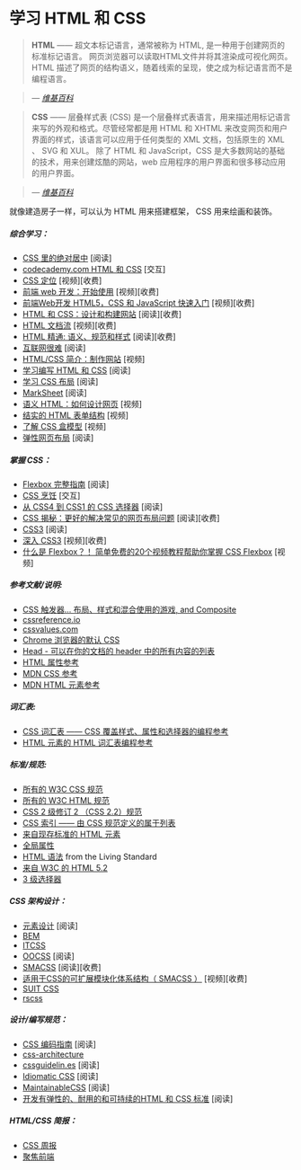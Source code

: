 # 学习 HTML 和 CSS

> **HTML** —— 超文本标记语言，通常被称为 HTML, 是一种用于创建网页的标准标记语言。 网页浏览器可以读取HTML文件并将其渲染成可视化网页。HTML 描述了网页的结构语义，随着线索的呈现，使之成为标记语言而不是编程语言。

><cite>&#8212; [维基百科](https://en.wikipedia.org/wiki/HTML)</cite>

> **CSS** —— 层叠样式表 (CSS) 是一个层叠样式表语言，用来描述用标记语言来写的外观和格式。尽管经常都是用 HTML 和 XHTML 来改变网页和用户界面的样式，该语言可以应用于任何类型的 XML 文档，包括原生的 XML 、 SVG 和 XUL。 除了 HTML 和 JavaScript，CSS 是大多数网站的基础的技术，用来创建炫酷的网站，web 应用程序的用户界面和很多移动应用的用户界面。

><cite>&#8212; [维基百科](https://en.wikipedia.org/wiki/Cascading_Style_Sheets)</cite>

就像建造房子一样，可以认为 HTML 用来搭建框架， CSS 用来绘画和装饰。

##### 综合学习：

* [CSS 里的绝对居中](http://codepen.io/shshaw/full/gEiDt) [阅读]
* [codecademy.com HTML 和 CSS](https://www.codecademy.com/tracks/web) [交互]
* [CSS 定位](http://www.pluralsight.com/courses/css-positioning-1834) [视频][收费]
* [前端 web 开发：开始使用](http://www.pluralsight.com/courses/front-end-web-development-get-started) [视频][收费]
* [前端Web开发 HTML5，CSS 和 JavaScript 快速入门](http://www.pluralsight.com/courses/front-end-web-app-html5-javascript-css) [视频][收费]
* [HTML 和 CSS：设计和构建网站](https://www.amazon.com/gp/product/1118008189/?&_encoding=UTF8&tag=frontend-handbook-20&linkCode=ur2&linkId=b1c45ab715f267f7dfed8c981c14eceb&camp=1789&creative=9325) [阅读][收费]
* [HTML 文档流](http://www.pluralsight.com/courses/html-document-flow-1837) [视频][收费]
* [HTML 精通: 语义、规范和样式](https://www.amazon.com/gp/product/1590597656/?&_encoding=UTF8&tag=frontend-handbook-20&linkCode=ur2&linkId=a5c4eb997239ea9e57a86456cef7763c&camp=1789&creative=9325) [阅读][收费]
* [互联网很难](https://internetingishard.com/) [阅读]
* [HTML/CSS 简介：制作网站](https://www.khanacademy.org/computing/computer-programming/html-css) [视频]
* [学习编写 HTML 和 CSS](http://learn.shayhowe.com/html-css/) [阅读]
* [学习 CSS 布局](http://learnlayout.com/) [阅读]
* [MarkSheet](http://marksheet.io/) [阅读]
* [语义 HTML：如何设计网页](https://webdesign.tutsplus.com/courses/semantic-html-how-to-structure-web-pages) [视频]
* [结实的 HTML 表单结构](https://webdesign.tutsplus.com/courses/solid-html-form-structure) [视频]
* [了解 CSS 盒模型](https://webdesign.tutsplus.com/courses/understanding-the-css-box-model) [视频]
* [弹性网页布局](https://resilientwebdesign.com/) [阅读]

##### 掌握 CSS：

* [Flexbox 完整指南](https://css-tricks.com/snippets/css/a-guide-to-flexbox/) [阅读]
* [CSS 烹饪](http://flukeout.github.io/) [交互]
* [从 CSS4 到 CSS1 的 CSS 选择器](http://css4-selectors.com/selectors/) [阅读]
* [CSS 揭秘：更好的解决常见的网页布局问题](https://www.amazon.com/CSS-Secrets-Solutions-Everyday-Problems/dp/1449372635/?&_encoding=UTF8&tag=frontend-handbook-20&linkCode=ur2&linkId=40a9480c18839b4b2ea798aa2afafd0e&camp=1789&creative=9325) [阅读][收费]
* [CSS3](https://developer.mozilla.org/en-US/docs/Web/CSS/CSS3) [阅读]
* [深入 CSS3](https://frontendmasters.com/courses/css3-in-depth/) [视频][收费]
* [什么是 Flexbox？！ 简单免费的20个视频教程帮助你掌握 CSS Flexbox](http://flexbox.io/) [视频]

##### 参考文献/说明:

* [CSS 触发器... 布局、样式和混合使用的游戏, and Composite](http://csstriggers.com/)
* [cssreference.io](http://cssreference.io/)
* [cssvalues.com](http://cssvalues.com/)
* [Chrome 浏览器的默认 CSS](https://chromium.googlesource.com/chromium/blink/+/master/Source/core/css/html.css)
* [Head - 可以在你的文档的 header 中的所有内容的列表](http://gethead.info/)
* [HTML 属性参考](https://developer.mozilla.org/en-US/docs/Web/HTML/Attributes)
* [MDN CSS 参考](https://developer.mozilla.org/en-US/docs/Web/CSS/Reference)
* [MDN HTML 元素参考](https://developer.mozilla.org/en-US/docs/Web/HTML/Element)

##### 词汇表:

* [CSS 词汇表 —— CSS 覆盖样式、属性和选择器的编程参考](https://www.codecademy.com/articles/glossary-css)
* [HTML 元素的 HTML 词汇表编程参考](https://www.codecademy.com/articles/glossary-html)

##### 标准/规范:

* [所有的 W3C CSS 规范](http://www.w3.org/Style/CSS/current-work#roadmap)
* [所有的 W3C HTML 规范](http://www.w3.org/standards/techs/html#w3c_all)
* [CSS 2 级修订 2 （CSS 2.2）规范](https://drafts.csswg.org/css2/)
* [CSS 索引 —— 由 CSS 规范定义的属于列表](https://drafts.csswg.org/indexes/)
* [来自现存标准的 HTML 元素](https://html.spec.whatwg.org/multipage/semantics.html#semantics)
* [全局属性](https://developer.mozilla.org/en-US/docs/Web/HTML/Global_attributes)
* [HTML 语法](https://html.spec.whatwg.org/multipage/syntax.html#syntax) from the Living Standard
* [来自 W3C 的 HTML 5.2](http://w3c.github.io/html/)
* [3 级选择器](http://www.w3.org/TR/css3-selectors/)

##### CSS 架构设计：

* [元素设计](http://atomicdesign.bradfrost.com/) [阅读]
* [BEM](http://getbem.com/introduction/)
* [ITCSS](https://www.xfive.co/blog/itcss-scalable-maintainable-css-architecture/)
* [OOCSS](http://oocss.org/) [阅读]
* [SMACSS](https://smacss.com/) [阅读][收费]
* [适用于CSS的可扩展模块化体系结构（ SMACSS ）](https://frontendmasters.com/courses/smacss/) [视频][收费]
* [SUIT CSS](http://suitcss.github.io)
* [rscss](http://rscss.io/)

##### 设计/编写规范：

* [CSS 编码指南](http://codeguide.co/#css) [阅读]
* [css-architecture](https://github.com/jareware/css-architecture)
* [cssguidelin.es](http://cssguidelin.es/) [阅读]
* [Idiomatic CSS](https://github.com/necolas/idiomatic-css) [阅读]
* [MaintainableCSS](http://maintainablecss.com/) [阅读]
* [开发有弹性的、耐用的和可持续的HTML 和 CSS 标准](http://mdo.github.io/code-guide/) [阅读]

##### HTML/CSS 简报：

* [CSS 周报](http://css-weekly.com/archives/)
* [聚焦前端](http://frontendfocus.co/)

















 






